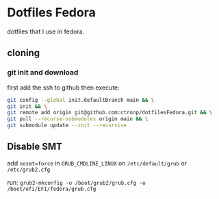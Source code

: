# Dotfiles Fedora

dotfiles that I use in fedora.

## cloning

### git init and download

first add the ssh to github then execute:

```bash
git config --global init.defaultBranch main && \
git init && \
git remote add origin git@github.com:ctronp/dotfilesFedora.git && \
git pull --recurse-submodules origin main && \
git submodule update --init --recursive
```

## Disable SMT

add ```nosmt=force``` in ```GRUB_CMDLINE_LINUX```
 on ```/etc/default/grub``` or ```/etc/grub2.cfg```

run: ```grub2-mkconfig -o /boot/grub2/grub.cfg -o /boot/efi/EFI/fedora/grub.cfg```
